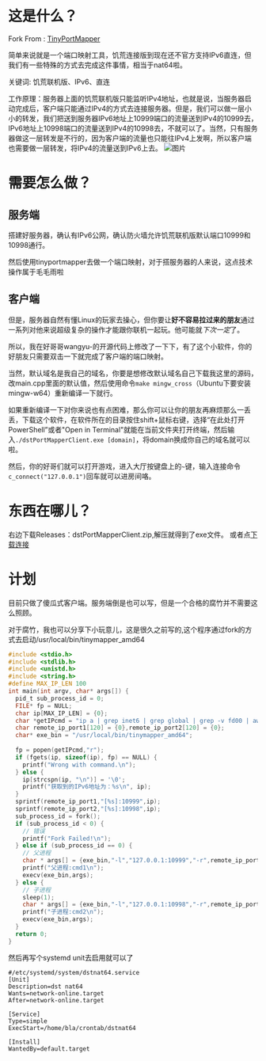 # 这是什么？

Fork From : [TinyPortMapper](https://github.com/wangyu-/tinyPortMapper)

简单来说就是一个端口映射工具，饥荒连接版到现在还不官方支持IPv6直连，但我们有一些特殊的方式去完成这件事情，相当于nat64啦。

关键词: 饥荒联机版、IPv6、直连

工作原理：服务器上面的饥荒联机版只能监听IPv4地址，也就是说，当服务器启动完成后，客户端只能通过IPv4的方式去连接服务器。但是，我们可以做一层小小的转发，我们把送到服务器IPv6地址上10999端口的流量送到IPv4的10999去，IPv6地址上10998端口的流量送到IPv4的10998去，不就可以了。当然，只有服务器做这一层转发是不行的，因为客户端的流量也只能往IPv4上发啊，所以客户端也需要做一层转发，将IPv4的流量送到IPv6上去。
![图片](https://github.com/user-attachments/assets/69f54a96-c28d-46ed-817c-24424d7411a5)

# 需要怎么做？

## 服务端

搭建好服务器，确认有IPv6公网，确认防火墙允许饥荒联机版默认端口10999和10998通行。

然后使用tinyportmapper去做一个端口映射，对于搭服务器的人来说，这点技术操作属于毛毛雨啦


## 客户端

但是，服务器自然有懂Linux的玩家去操心，但你要让**好不容易拉过来的朋友**通过一系列对他来说超级复杂的操作才能跟你联机一起玩。他可能就*下次一定*了。

所以，我在好哥哥wangyu-的开源代码上修改了一下下，有了这个小软件，你的好朋友只需要双击一下就完成了客户端的端口映射。

当然，默认域名是我自己的域名，你要是想修改默认域名自己下载我这里的源码，改main.cpp里面的默认值，然后使用命令`make mingw_cross`（Ubuntu下要安装mingw-w64）重新编译一下就行。

如果重新编译一下对你来说也有点困难，那么你可以让你的朋友再麻烦那么一丢丢，下载这个软件，在软件所在的目录按住shift+鼠标右键，选择“在此处打开PowerShell”或者"Open in Terminal"就能在当前文件夹打开终端，然后输入`./dstPortMapperClient.exe [domain]`，将domain换成你自己的域名就可以啦。

然后，你的好哥们就可以打开游戏，进入大厅按键盘上的`~`键，输入连接命令`c_connect("127.0.0.1")`回车就可以进房间咯。



# 东西在哪儿？

右边下载Releases：dstPortMapperClient.zip,解压就得到了exe文件。
或者点[下载连接](https://github.com/binbla/PortMapperForDST/releases/download/publish/tinymapper.zip)

# 计划

目前只做了傻瓜式客户端。服务端倒是也可以写，但是一个合格的腐竹并不需要这么照顾。

对于腐竹，我也可以分享下小玩意儿，这是很久之前写的,这个程序通过fork的方式去启动/usr/local/bin/tinymapper_amd64
```c
#include <stdio.h>
#include <stdlib.h>
#include <unistd.h>
#include <string.h>
#define MAX_IP_LEN 100
int main(int argv, char* args[]) {
  pid_t sub_process_id = 0;
  FILE* fp = NULL;
  char ip[MAX_IP_LEN] = {0};
  char *getIPcmd = "ip a | grep inet6 | grep global | grep -v fd00 | awk '{print $2}' | sed 's#/128##'";
  char remote_ip_port1[120] = {0},remote_ip_port2[120] = {0};
  char* exe_bin = "/usr/local/bin/tinymapper_amd64";
  
  fp = popen(getIPcmd,"r");
  if (fgets(ip, sizeof(ip), fp) == NULL) {
    printf("Wrong with command.\n");
  } else {
    ip[strcspn(ip, "\n")] = '\0';
    printf("获取到的IPv6地址为：%s\n", ip);
  }
  sprintf(remote_ip_port1,"[%s]:10999",ip);
  sprintf(remote_ip_port2,"[%s]:10998",ip);
  sub_process_id = fork();
  if (sub_process_id < 0) {
    // 错误
    printf("Fork Failed!\n");
  } else if (sub_process_id == 0) {
    // 父进程
    char * args[] = {exe_bin,"-l","127.0.0.1:10999","-r",remote_ip_port1,"-u", NULL};
    printf("父进程:cmd1\n");
    execv(exe_bin,args);
  } else {
    // 子进程
    sleep(1);
    char * args[] = {exe_bin,"-l","127.0.0.1:10998","-r",remote_ip_port2,"-u", NULL};
    printf("子进程:cmd2\n");
    execv(exe_bin,args);
  }
  return 0;
}
```
然后再写个systemd unit去启用就可以了
```
#/etc/systemd/system/dstnat64.service
[Unit]
Description=dst nat64
Wants=network-online.target
After=network-online.target

[Service]
Type=simple
ExecStart=/home/bla/crontab/dstnat64

[Install]
WantedBy=default.target
```

